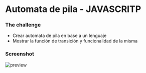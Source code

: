 # Automata de pila - JAVASCRITP

### The challenge
- Crear automata de pila en base a un lenguaje
- Mostrar la función de transición y funcionalidad de la misma


### Screenshot

<img src="/public/readme/preview.png" alt="preview" />